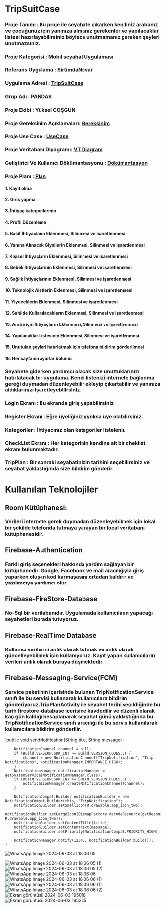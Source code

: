 # TripSuitCase

### Proje Tanımı : Bu proje ile seyahate çıkarken kendiniz arabanız ve çocuğunuz için yanınıza almanız gerekenler ve yapılacaklar listesi hazırlayabilirsiniz böylece unutmamanız gereken şeyleri unutmazsınız.

### Proje Kategorisi : Mobil seyahat Uygulaması

### Referans Uygulama : [SirtimdaNevar](https://github.com/Yukselcsgn/SirtimdaNeVar)

### Uygulama Adresi : [TripSuitCase](https://github.com/Yukselcsgn/TripSuitCase)

### Grup Adı : PANDAS

### Proje Ekibi : Yüksel COŞGUN

### Proje Gereksinim Açıklamaları: [Gereksinim](https://github.com/Yukselcsgn/TripSuitCase/blob/main/Pandas-Gereksinim_Detay.pdf)

### Proje Use Case : [UseCase](https://github.com/Yukselcsgn/TripSuitCase/blob/main/Pandas-UseCase.pdf)

### Proje Veritabanı Diyagramı: [VT Diagram](https://github.com/Yukselcsgn/TripSuitCase/blob/main/pandas_db_diagram.png)

### Geliştirici Ve Kullanıcı Dökümantasyonu : [Dökümantasyon](https://app.gitbook.com/invite/5JRb7QNQXi9pnk9DR7I1/3CepyzkhYzaFvEx5TFxv)

### Proje Planı : [Plan](https://github.com/Yukselcsgn/TripSuitCase/blob/main/Pandas%20Plan.png)

#### 1. Kayıt olma
#### 2. Giriş yapma
#### 3. İhtiyaç kategorilerinin 
#### 4. Profil Düzenleme
#### 5. Basit İhtiyaçların Eklenmesi, Silinmesi ve işaretlenmesi
#### 6. Yanına Alınacak Giysilerin Eklenmesi, Silinmesi ve işaretlenmesi
#### 7. Kişisel İhtiyaçların Eklenmesi, Silinmesi ve işaretlenmesi
#### 8. Bebek İhtiyaçlarının Eklenmesi, Silinmesi ve işaretlenmesi
#### 9. Sağlık İhtiyaçlarının Eklenmesi, Silinmesi ve işaretlenmesi
#### 10. Teknolojik Aletlerin Eklenmesi, Silinmesi ve işaretlenmesi
#### 11. Yiyeceklerin Eklenmesi, Silinmesi ve işaretlenmesi
#### 12. Sahilde Kullanılacakların Eklenmesi, Silinmesi ve işaretlenmesi
#### 13. Araba için İhtiyaçların Eklenmesi, Silinmesi ve işaretlenmesi
#### 14. Yapılacaklar Listesinin Eklenmesi, Silinmesi ve işaretlenmesi
#### 15. Unutulan şeyleri hatırlatmak için telefona bildirim gönderilmesi
#### 16. Her sayfanın ayarlar bölümü

### Seyahete giderken yardımcı olacak size unuttuklarınızı hatırlatacak bir uygulama. Kendi listenizi internete bağlanma gereği duymadan düzenleyebilir ekleyip çıkartabilir ve yanınıza aldıklarınızı işaretleyebilirsiniz.

### Login Ekranı : Bu ekranda giriş yapabilirsiniz
### Register Ekranı : Eğre üyeliğiniz yyoksa üye olabilirsiniz.
### Kategoriler : İhtiyacınız olan kategoriler listelenir.
### CheckList Ekranı : Her kategorinin kendine ait bir cheklist ekranı bulunmaktadır.
### TripPlan  : Bir sonraki seyahatinizin tarihini seçebilirsiniz ve seyahat yaklaştığında size bildirim gönderir.

# Kullanılan Teknolojiler 
## Room Kütüphanesi:
### Verileri internete gerek duymadan düzenleyebilmek için lokal bir şekilde telefonda tutmaya yarayan bir local veritabanı kütüphanesidir.

## Firebase-Authantication
### Farklı giriş seçenekleri hakkında yardım sağlayan bir kütüphanedir. Google, Facebook ve mail aracılığıyla giriş yaparken oluşan kod karmaşasını ortadan kaldırır ve yazılımcıya yardımcı olur.

## Firebase-FireStore-Database
### No-Sql bir veritabanıdır. Uygulamada kullanıcıların yapacağı seyahetleri burada tutuyoruz.

## Firebase-RealTime Database
### Kullanıcı verilerini anlık olarak tutmak ve anlık olarak güncelleyebilmek için kullanıyoruz. Kayıt yapan kullanıcıların verileri anlık olarak buraya düşmektedir.

## Firebase-Messaging-Service(FCM)
### Service paketinin içerisinde bulunan TripNotificationService sınıfı ile bu servisi kullanarak kullanıcılara bildirim gönderiyoruz.TripPlanActivity ile seyahet terihi seçildiğinde bu tarih firestore-database içerisine kaydedilir ve düzenli olarak kaç gün kaldığı hesaplanarak seyahat günü yaklaştığında bu TripNotificationService sınıfı aracılığı ile bu servis kullanılarak kullanıcılara bildirim gönderilir.

`public void sendNotification(String title, String message) {

        NotificationChannel channel = null;
        if (Build.VERSION.SDK_INT >= Build.VERSION_CODES.O) {
            channel = new NotificationChannel("TripNotification", "Trip Notifications", NotificationManager.IMPORTANCE_HIGH);
        }
        NotificationManager notificationManager = getSystemService(NotificationManager.class);
        if (Build.VERSION.SDK_INT >= Build.VERSION_CODES.O) {
            notificationManager.createNotificationChannel(channel);
        }

        NotificationCompat.Builder notificationBuilder = new NotificationCompat.Builder(this, "TripNotification");
        notificationBuilder.setSmallIcon(R.drawable.app_icon_two);
        notificationBuilder.setLargeIcon(BitmapFactory.decodeResource(getResources(), R.drawable.app_icon_two));
        notificationBuilder.setContentTitle(title);
        notificationBuilder.setContentText(message);
        notificationBuilder.setPriority(NotificationCompat.PRIORITY_HIGH);

        notificationManager.notify(12345, notificationBuilder.build());
    }`

![WhatsApp Image 2024-06-03 at 18 06 05](https://github.com/Yukselcsgn/TripSuitCase/assets/31345859/f06ff672-b359-49c4-830a-81365efb023e)

![WhatsApp Image 2024-06-03 at 18 06 05 (1)](https://github.com/Yukselcsgn/TripSuitCase/assets/31345859/35c2938b-c9dd-42ca-9f1d-066278278e6b)
![WhatsApp Image 2024-06-03 at 18 06 05 (2)](https://github.com/Yukselcsgn/TripSuitCase/assets/31345859/8cc2523d-0956-48a2-99f7-8e0da18ff800)
![WhatsApp Image 2024-06-03 at 18 06 06](https://github.com/Yukselcsgn/TripSuitCase/assets/31345859/01fd8cbc-5ca0-41b0-a73c-503c426db586)
![WhatsApp Image 2024-06-03 at 18 06 06 (1)](https://github.com/Yukselcsgn/TripSuitCase/assets/31345859/b4eeaa5c-9015-41fd-920e-09cfca6a6787)
![WhatsApp Image 2024-06-03 at 18 06 06 (1)](https://github.com/Yukselcsgn/TripSuitCase/assets/31345859/7c7ec536-22df-41eb-9c6b-d30aed30ed6f)
![WhatsApp Image 2024-06-03 at 18 06 06 (2)](https://github.com/Yukselcsgn/TripSuitCase/assets/31345859/2e9d5e9e-4933-4d90-a660-ebb43d5c63bd)
![Ekran görüntüsü 2024-06-03 195018](https://github.com/Yukselcsgn/TripSuitCase/assets/31345859/1aaaa385-536d-4c2a-ad86-fb7ec5c10a08)
![Ekran görüntüsü 2024-06-03 195235](https://github.com/Yukselcsgn/TripSuitCase/assets/31345859/9aecfd87-a8ce-40ac-ba7a-bc7cf2643a30)
